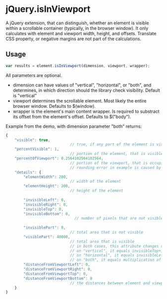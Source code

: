 # jQuery.isInViewport
A jQuery extension, that can distinguish, whether an element is visible within a scrollable container (typically, in the browser window).
It only calculates with element and viewport width, height, and offsets. Translate CSS property, or negative margins are not part of the calculations.

## Usage
```javascript
var results = element.isInViewport(dimension, viewport, wrapper);
```

All parameters are optional. 
* dimension can have values of "vertical", "horizontal", or "both", and determines, in which direction should the library check visibility. Default is "vertical"
* viewport determines the scrollable element. Most likely the entire browser window. Defaults to $(window).
* wrapper is the element's main content wrapper. Is required to substract its offset from the element's offset.  Defaults to $("body").

Example from the demo, with dimension parameter "both" returns:
```javascript
{
	"visible": true,                         
                             // true, if any part of the element is visible
	"percentVisible": 1,                   
                             // portion of the element, that is visible
	"percentOfViewport": 0.2564102564102564, 
                             // portion of the viewport, that is occupied by the element
                             // rounding error in example is caused by the scrollbars
	"details": {
		"elementWidth": 200,   
                             // width of the element
		"elementHeight": 200,   
                             // height of the element
    
		"invisibleLeft": 0,     
		"invisibleRight": 0,                   
		"invisibleTop": 0,                     
		"invisibleBottom": 0,            
                               // number of pixels that are not visible on the according side; that are hidden behind the viewport edge
    
		"invisiblePart": 0,     
                             // total area that is not visible  
		"visiblePart": 40000,   
                             // total area that is visible
                             // in both cases, this attribute changes depending on dimension setting
                             // on "vertical", it equals invisibleTop+invisibleBottom
                             // on "horizontal", it equals invisibleLeft+invisibleRight
                             // on "both", it equals multiplication of horizontal and vertical (in)visiblePart values
		"distanceFromViewportLeft": 0,        
		"distanceFromViewportRight": 0,
		"distanceFromViewportTop": 0,
		"distanceFromViewportBottom": 0
                             // the distances between element and viewport if the element is completelly off viewport
	}
}
```
